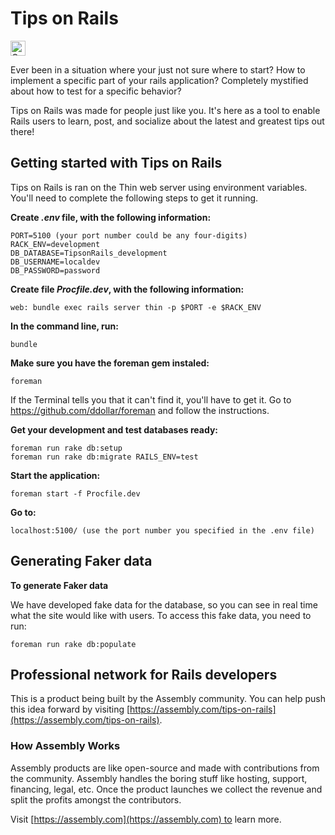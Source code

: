 # Tips on Rails

<a href="https://assembly.com/tips-on-rails/bounties?utm_campaign=assemblage&utm_source=tips-on-rails&utm_medium=repo_badge"><img src="https://asm-badger.herokuapp.com/tips-on-rails/badges/tasks.svg" height="24px" alt="Open Tasks" /></a>

Ever been in a situation where your just not sure where to start? How to implement a specific part of your rails application? Completely mystified about how to test for a specific behavior?

Tips on Rails was made for people just like you. It's here as a tool to enable Rails users to learn, post, and socialize about the latest and greatest tips out there!

## Getting started with Tips on Rails

Tips on Rails is ran on the Thin web server using environment variables. You'll need to complete the following steps to get it running.

**Create _.env_ file, with the following information:**

    PORT=5100 (your port number could be any four-digits)
    RACK_ENV=development
    DB_DATABASE=TipsonRails_development
    DB_USERNAME=localdev
    DB_PASSWORD=password

**Create file _Procfile.dev_, with the following information:**

    web: bundle exec rails server thin -p $PORT -e $RACK_ENV

**In the command line, run:**

    bundle

**Make sure you have the foreman gem instaled:**

    foreman

If the Terminal tells you that it can't find it, you'll have to get it. Go to https://github.com/ddollar/foreman and follow the instructions.


**Get your development and test databases ready:**

    foreman run rake db:setup
    foreman run rake db:migrate RAILS_ENV=test

**Start the application:**

    foreman start -f Procfile.dev

**Go to:**

    localhost:5100/ (use the port number you specified in the .env file)

## Generating Faker data

**To generate Faker data**

We have developed fake data for the database, so you can see in real time what the site would like with users. To access this fake data, you need to run:

    foreman run rake db:populate

## Professional network for Rails developers

This is a product being built by the Assembly community. You can help push this idea forward by visiting [https://assembly.com/tips-on-rails](https://assembly.com/tips-on-rails).

### How Assembly Works

Assembly products are like open-source and made with contributions from the community. Assembly handles the boring stuff like hosting, support, financing, legal, etc. Once the product launches we collect the revenue and split the profits amongst the contributors.

Visit [https://assembly.com](https://assembly.com) to learn more.
